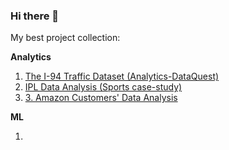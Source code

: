 ### Hi there 👋

My best project collection:

**Analytics**
1. [The I-94 Traffic Dataset (Analytics-DataQuest)](https://github.com/prashanth1231999/Data-Science-/tree/main/16.The%20I-94%20Traffic%20Dataset%20(Analytics-DataQuest))
2. [IPL Data Analysis (Sports case-study)](https://github.com/prashanth1231999/Data-Analytics-Real-World-Projects-in-Python-Udemy-/tree/main/5.%20IPL%20Data%20Analysis%20(Sports%20case-study))
3. [3. Amazon Customers' Data Analysis](https://github.com/prashanth1231999/Data-Analysis-Real-world-use-cases-handson-python-Udemy-/tree/main/3.%20Amazon%20Customers'%20Data%20Analysis)

**ML**

1.
<!--
**prashanth1231999/prashanth1231999** is a ✨ _special_ ✨ repository because its `README.md` (this file) appears on your GitHub profile.

Here are some ideas to get you started:

- 🔭 I’m currently working on ...
- 🌱 I’m currently learning ...
- 👯 I’m looking to collaborate on ...
- 🤔 I’m looking for help with ...
- 💬 Ask me about ...
- 📫 How to reach me: ...
- 😄 Pronouns: ...
- ⚡ Fun fact: ...
-->


